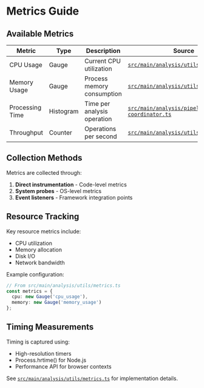 # Metrics Guide

## Available Metrics
| Metric | Type | Description | Source |
|--------|------|-------------|--------|
| CPU Usage | Gauge | Current CPU utilization | [`src/main/analysis/utils/metrics.ts`](src/main/analysis/utils/metrics.ts:1) |
| Memory Usage | Gauge | Process memory consumption | [`src/main/analysis/utils/metrics.ts`](src/main/analysis/utils/metrics.ts:1) |
| Processing Time | Histogram | Time per analysis operation | [`src/main/analysis/pipeline/pipeline-coordinator.ts`](src/main/analysis/pipeline/pipeline-coordinator.ts:1) |
| Throughput | Counter | Operations per second | [`src/main/analysis/utils/metrics.ts`](src/main/analysis/utils/metrics.ts:1) |

## Collection Methods
Metrics are collected through:
1. **Direct instrumentation** - Code-level metrics
2. **System probes** - OS-level metrics
3. **Event listeners** - Framework integration points

## Resource Tracking
Key resource metrics include:
- CPU utilization
- Memory allocation
- Disk I/O
- Network bandwidth

Example configuration:
```typescript
// From src/main/analysis/utils/metrics.ts
const metrics = {
  cpu: new Gauge('cpu_usage'),
  memory: new Gauge('memory_usage')
};
```

## Timing Measurements
Timing is captured using:
- High-resolution timers
- Process.hrtime() for Node.js
- Performance API for browser contexts

See [`src/main/analysis/utils/metrics.ts`](src/main/analysis/utils/metrics.ts:1) for implementation details.